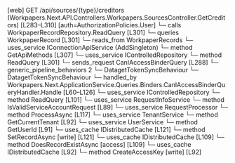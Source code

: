 [web] GET /api/sources/{type}/creditors  (Workpapers.Next.API.Controllers.Workpapers.SourcesController.GetCreditors)  [L283–L310] [auth=AuthorizationPolicies.User]
  └─ calls WorkpaperRecordRepository.ReadQuery [L301]
  └─ queries WorkpaperRecord [L301]
    └─ reads_from WorkpaperRecords
  └─ uses_service IConnectionApiService (AddSingleton)
    └─ method GetApiMethods [L307]
  └─ uses_service IControlledRepository<WorkpaperRecord>
    └─ method ReadQuery [L301]
  └─ sends_request CanIAccessBinderQuery [L288]
    └─ generic_pipeline_behaviors 2
      └─ DatagetTokenSyncBehaviour
      └─ DatagetTokenSyncBehaviour
    └─ handled_by Workpapers.Next.ApplicationService.Queries.Binders.CanIAccessBinderQueryHandler.Handle [L60–L126]
      └─ uses_service IControlledRepository<Binder>
        └─ method ReadQuery [L101]
      └─ uses_service RequestInfoService
        └─ method IsValidServiceAccountRequest [L89]
      └─ uses_service RequestProcessor
        └─ method ProcessAsync [L117]
      └─ uses_service TenantService
        └─ method GetCurrentTenant [L92]
      └─ uses_service UserService
        └─ method GetUserId [L91]
      └─ uses_cache IDistributedCache [L121]
        └─ method SetRecordAsync [write] [L121]
      └─ uses_cache IDistributedCache [L109]
        └─ method DoesRecordExistAsync [access] [L109]
      └─ uses_cache IDistributedCache [L92]
        └─ method CreateAccessKey [write] [L92]

